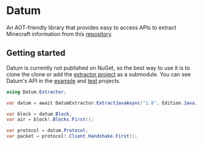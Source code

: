 # Datum
An AOT-friendly library that provides easy to access APIs to extract Minecraft information from this [repository](https://github.com/PrismarineJS/minecraft-data).

## Getting started
Datum is currently not published on NuGet, so the best way to use it is to clone the clone or add the [extractor project](https://github.com/TheVeryStarlk/Datum/tree/main/Datum.Extractor) as a submodule.
You can see Datum's API in the [example](https://github.com/TheVeryStarlk/Datum/blob/main/Datum.Example/Program.cs) and [test](https://github.com/TheVeryStarlk/Datum/tree/main/Datum.Tests) projects.

```csharp
using Datum.Extractor;

var datum = await DatumExtractor.ExtractJavaAsync("1.8", Edition.Java, CancellationToken.None);

var block = datum.Block;
var air = block!.Blocks.First();

var protocol = datum.Protocol;
var packet = protocol!.Client.Handshake.First();
```